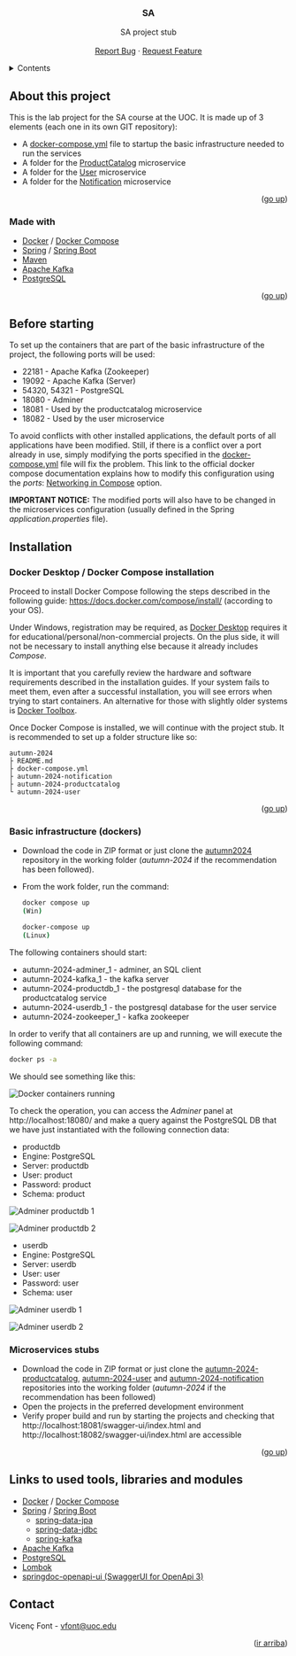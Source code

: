 <div id="top"></div>
<!--
*** Made using the Best-README-Template
*** https://github.com/othneildrew/Best-README-Template/blob/master/README.md
-->


<!-- PROJECT LOGO -->
<br />
<div align="center">
  <h3 align="center">SA</h3>

  <p align="center">
    SA project stub
    <br />
    <br />
    <a href="https://github.com/UOC-SA-AUTUMN-2024/autumn-2024/issues">Report Bug</a>
    ·
    <a href="https://github.com/UOC-SA-AUTUMN-2024/autumn-2024/issues">Request Feature</a>
  </p>
</div>



<!-- TABLE OF CONTENTS -->
<details>
  <summary>Contents</summary>
  <ol>
    <li>
      <a href="#about-this-project">About this project</a>
      <ul>
        <li><a href="#made-with">Made with</a></li>
      </ul>
    </li>
    <li>
      <a href="#before-starting">Before starting</a>
    </li>
    <li>
      <a href="#installation">Tnstallation</a>
      <ul>
        <li><a href="#docker-desktop--docker-compose-installation">Docker Desktop / Docker Compose installation</a></li>
        <li><a href="#basic-infrastructure-dockers">Basic infrastructure (dockers)</a></li>
        <li><a href="#microservices-stubs">Microservices stubs</a></li>
      </ul>
    </li>
    <li><a href="#links-to-tools-libraries-and-used-modules">Links to tools, libraries and used modules</a></li>
    <li><a href="#contact">Contact</a></li>
  </ol>
</details>

<!-- About this project -->
## About this project

This is the lab project for the SA course at the UOC. It is made up of 3 elements (each one in its own GIT repository):

* A <a href="https://github.com/UOC-SA-AUTUMN-2024/autumn-2024/blob/main/docker-compose.yml">docker-compose.yml</a> file to startup the basic infrastructure needed to run the services
* A folder for the <a href="https://github.com/UOC-SA-AUTUMN-2024/autumn-2024-productcatalog">ProductCatalog</a> microservice 
* A folder for the <a href="https://github.com/UOC-SA-AUTUMN-2024/autumn-2024-user">User</a> microservice 
* A folder for the <a href="https://github.com/UOC-SA-AUTUMN-2024/autumn-2024-notification">Notification</a> microservice 

<p align="right">(<a href="#top">go up</a>)</p>


### Made with

* [Docker](https://www.docker.com/) / [Docker Compose](https://github.com/docker/compose)
* [Spring](https://spring.io/) / [Spring Boot](https://spring.io/projects/spring-boot)
* [Maven](https://maven.apache.org/)
* [Apache Kafka](https://kafka.apache.org/)
* [PostgreSQL](https://www.postgresql.org/)

<p align="right">(<a href="#top">go up</a>)</p>


## Before starting

To set up the containers that are part of the basic infrastructure of the project, the following ports will be used:

* 22181 - Apache Kafka (Zookeeper)
* 19092 - Apache Kafka (Server)
* 54320, 54321 - PostgreSQL
* 18080 - Adminer
* 18081 - Used by the productcatalog microservice
* 18082 - Used by the user microservice

To avoid conflicts with other installed applications, the default ports of all applications have been modified. Still, if there is a conflict over a port already in use, simply modifying the ports specified in the [docker-compose.yml](https://github.com/UOC-SA-AUTUMN-2024/autumn-2024/blob/main/docker-compose.yml) file will fix the problem. This link to the official docker compose documentation explains how to modify this configuration using the _ports_: [Networking in Compose](https://docs.docker.com/compose/networking/) option.

__IMPORTANT NOTICE:__ The modified ports will also have to be changed in the microservices configuration (usually defined in the Spring _application.properties_ file).


## Installation

### Docker Desktop / Docker Compose installation

Proceed to install Docker Compose following the steps described in the following guide: https://docs.docker.com/compose/install/ (according to your OS).

Under Windows, registration may be required, as <a href="https://docs.docker.com/desktop/windows/install/">Docker Desktop</a>  requires it for educational/personal/non-commercial projects. On the plus side, it will not be necessary to install anything else because it already includes _Compose_.

It is important that you carefully review the hardware and software requirements described in the installation guides. If your system fails to meet them, even after a successful installation, you will see errors when trying to start containers. An alternative for those with slightly older systems is <a href="https://www.how2shout.com/how-to/how-to-install-docker-toolbox-using-chocolatey-choco-on-windows-10.html">Docker Toolbox</a>.

Once Docker Compose is installed, we will continue with the project stub. It is recommended to set up a folder structure like so:

```
autumn-2024
├ README.md
├ docker-compose.yml
├ autumn-2024-notification
├ autumn-2024-productcatalog
└ autumn-2024-user
```

<p align="right">(<a href="#top">go up</a>)</p>


### Basic infrastructure (dockers)

* Download the code in ZIP format or just clone the <a href="https://github.com/UOC-SA-AUTUMN-2024/autumn-2024">autumn2024</a> repository in the working folder (_autumn-2024_ if the recommendation has been followed).

* From the work folder, run the command:

  ```sh
  docker compose up
  (Win)
  ```
  ```sh
  docker-compose up
  (Linux)
  ```
  
The following containers should start:

* autumn-2024-adminer_1 - adminer, an SQL client
* autumn-2024-kafka_1 - the kafka server
* autumn-2024-productdb_1 - the postgresql database for the productcatalog service
* autumn-2024-userdb_1 - the postgresql database for the user service
* autumn-2024-zookeeper_1 - kafka zookeeper

In order to verify that all containers are up and running, we will execute the following command:

  ```sh
  docker ps -a
  ```
  
We should see something like this:

![Docker containers running](https://github.com/UOC-SA-AUTUMN-2024/autumn-2024/blob/main/docker__containers_running.PNG)

To check the operation, you can access the _Adminer_ panel at http://localhost:18080/ and make a query against the PostgreSQL DB that we have just instantiated with the following connection data:

* productdb
* Engine: PostgreSQL
* Server: productdb
* User: product
* Password: product
* Schema: product

![Adminer productdb 1](https://github.com/UOC-SA-AUTUMN-2024/autumn-2024/blob/main/adminer1.png)

![Adminer productdb 2](https://github.com/UOC-SA-AUTUMN-2024/autumn-2024/blob/main/adminer1_1.PNG)

* userdb
* Engine: PostgreSQL
* Server: userdb
* User: user
* Password: user
* Schema: user

![Adminer userdb 1](https://github.com/UOC-SA-AUTUMN-2024/autumn-2024/blob/main/adminer2.PNG)

![Adminer userdb 2](https://github.com/UOC-SA-AUTUMN-2024/autumn-2024/blob/main/adminer2_1.PNG)


### Microservices stubs

* Download the code in ZIP format or just clone the <a href="https://github.com/UOC-SA-AUTUMN-2024/autumn-2024-productcatalog">autumn-2024-productcatalog</a>, <a href="https://github.com/UOC-SA-AUTUMN-2024/autumn-2024-user">autumn-2024-user</a> and <a href="https://github.com/UOC-SA-AUTUMN-2024/autumn-2024-notification">autumn-2024-notification</a> repositories into the working folder (_autumn-2024_ if the recommendation has been followed)
* Open the projects in the preferred development environment
* Verify proper build and run by starting the projects and checking that http://localhost:18081/swagger-ui/index.html and http://localhost:18082/swagger-ui/index.html are accessible

<p align="right">(<a href="#top">go up</a>)</p>


## Links to used tools, libraries and modules

* [Docker](https://www.docker.com/) / [Docker Compose](https://github.com/docker/compose)
* [Spring](https://spring.io/) / [Spring Boot](https://spring.io/projects/spring-boot)
  * [spring-data-jpa](https://spring.io/projects/spring-data-jpa)
  * [spring-data-jdbc](https://spring.io/projects/spring-data-jdbc)
  * [spring-kafka](https://spring.io/projects/spring-kafka)
* [Apache Kafka](https://kafka.apache.org/)
* [PostgreSQL](https://www.postgresql.org/)
* [Lombok](https://projectlombok.org/)
* [springdoc-openapi-ui (SwaggerUI for OpenApi 3)](https://github.com/springdoc/springdoc-openapi)


## Contact

Vicenç Font - vfont@uoc.edu

<p align="right">(<a href="#top">ir arriba</a>)</p>

